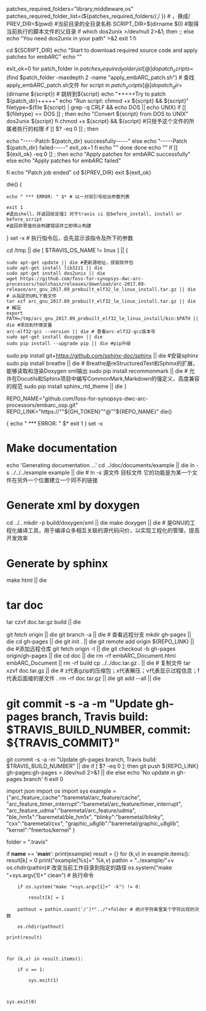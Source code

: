 

patches_required_folders="library,middleware,os"
patches_required_folder_list=(${patches_required_folders//,/ }) # ，换成/
PREV_DIR=$(pwd) #当前目录的全目录名称
SCRIPT_DIR=$(dirname $0) #取得当前执行的脚本文件的父目录
if which dos2unix >/dev/null 2>&1; then :; else
    echo "You need dos2unix in your path" >&2
    exit 1
fi

cd ${SCRIPT_DIR}
echo "Start to download required source code and apply patches for embARC"
echo ""

exit_ok=0
for patch_folder in ${patches_required_folder_list[@]}
do
	patch_scripts=$(find $patch_folder -maxdepth 2 -name "apply_embARC_patch.sh") # 查找apply_embARC_patch.sh文件
	for script in ${patch_scripts[@]}
	do
		patch_dir=$(dirname ${script}) # 跳转到${script}
		echo "+++++Try to patch ${patch_dir}+++++"
		echo "Run script: chmod +x ${script} && ${script}"
		filetype=$(file ${script} | grep -q CRLF && echo DOS || echo UNIX)
		if [[ ${filetype} == DOS ]] ; then
			echo "Convert ${script} from DOS to UNIX"
			dos2unix ${script}
		fi
		chmod +x ${script} && ${script} #只授予这个文件的所属者执行的权限 
		if [[ $? -eq 0 ]] ; then


echo "-----Patch ${patch_dir} successfully-----"
		else
			echo "-----Patch ${patch_dir} failed-----"
			exit_ok=1
		fi
		echo ""
	done
done
echo ""
if [[ ${exit_ok} -eq 0 ]] ; then
	echo "Apply patches for embARC successfully"
else
	echo "Apply patches for embARC failed"

fi
echo "Patch job ended"
cd ${PREV_DIR}
exit ${exit_ok}



die() {

	echo " *** ERROR: " $* # 以一对双引号给出参数列表

	exit 1 
    #退出shell，并返回给定值1 对于travis ci 在before_install, install or before_script
    #返回非零值则会构建错误并立即停止构建

}
set -x # 执行指令后，会先显示该指令及所下的参数

cd /tmp || die
[ $TRAVIS_OS_NAME != linux ] || {

    sudo apt-get update || die #更新源地址，获取软件包
    sudo apt-get install lib32z1 || die
    sudo apt-get install dos2unix || die
    wget https://github.com/foss-for-synopsys-dwc-arc-processors/toolchain/releases/download/arc-2017.09-release/arc_gnu_2017.09_prebuilt_elf32_le_linux_install.tar.gz || die
    # 从指定的URL下载文件
    tar xzf arc_gnu_2017.09_prebuilt_elf32_le_linux_install.tar.gz || die # 解压
    export PATH=/tmp/arc_gnu_2017.09_prebuilt_elf32_le_linux_install/bin:$PATH || die #添加到环境变量
    arc-elf32-gcc --version || die # 查看arc-elf32-gcc版本号
    sudo apt-get install doxygen || die
    sudo pip install --upgrade pip || die #pip升级

sudo pip install git+https://github.com/sphinx-doc/sphinx || die #安装sphinx
    sudo pip install breathe || die # Breathe是reStructuredText和Sphinx的扩展，能够读取和渲染Doxygen xml输出
    sudo pip install recommonmark || die # 允许在Docutils和Sphinx项目中编写CommonMark,Markdown的强定义，高度兼容的规范
    sudo pip install sphinx_rtd_theme || die 
}


REPO_NAME="github.com/foss-for-synopsys-dwc-arc-processors/embarc_osp.git"
REPO_LINK="https://""${GH_TOKEN}""@""${REPO_NAME}"
die()

{
    echo " *** ERROR: " $*
    exit 1
}
set -x
# Make documentation
echo 'Generating documentation ...'
cd ../doc/documents/example || die
ln -s ../../../example example || die # ln -s 源文件 目标文件 它的功能是为某一个文件在另外一个位置建立一个同不的链接
# Generate xml by doxygen
cd ../..
mkdir -p build/doxygen/xml || die
make doxygen || die # 是GNU的工程化编译工具，用于编译众多相互关联的源代码问价，以实现工程化的管理，提高开发效率
# Generate by sphinx 
make html || die
# tar doc
tar czvf doc.tar.gz build || die

git fetch origin || die
git branch -a || die # 查看远程分支
mkdir gh-pages || die
cd gh-pages || die
git init . || die
git remote add origin ${REPO_LINK} || die #添加远程仓库
git fetch origin -t || die
git checkout -b gh-pages origin/gh-pages || die
cd doc || die
rm -rf embARC_Document.html embARC_Document || rm -rf build
cp ../../doc.tar.gz . || die # 复制文件
tar xzvf doc.tar.gz || die # z代表gzip的压缩包；x代表解压；v代表显示过程信息；f代表后面接的是文件 .
rm -rf doc.tar.gz || die
git add --all || die
# git commit -s -a -m "Update gh-pages branch, Travis build: $TRAVIS_BUILD_NUMBER, commit: ${TRAVIS_COMMIT}"
git commit -s -a -m "Update gh-pages branch, Travis build: $TRAVIS_BUILD_NUMBER" || die
if [ $? -eq 0 ]; then
        git push ${REPO_LINK} gh-pages:gh-pages > /dev/null 2>&1 || die
else
        echo 'No update in gh-pages branch'
fi
exit 0


import json
import os
import sys
example = {"arc_feature_cache":"baremetal/arc_feature/cache",
		"arc_feature_timer_interrupt":"baremetal/arc_feature/timer_interrupt",
		"arc_feature_udma":"baremetal/arc_feature/udma",
		"ble_hm1x":"baremetal/ble_hm1x",
		"blinky":"baremetal/blinky",
		"cxx":"baremetal/cxx",
		"graphic_u8glib":"baremetal/graphic_u8glib",
		"kernel":"freertos/kernel"
		}

folder = ".travis"

if __name__ == '__main__':
	print(example)
	result = {}
	for (k,v) in example.items():
		result[k] = 0
		print("example[%s]=" %k,v)
		pathin = "../example/"+v
		os.chdir(pathin)# 改变当前工作目录到指定的路径
		os.system("make "+sys.argv[1]+" clean") # 执行命令

		if os.system("make "+sys.argv[1]+" -k") != 0:

			result[k] = 1

		pathout = pathin.count('/')*"../"+folder # 统计字符串里某个字符出现的次数

		os.chdir(pathout)

	print(result)



	for (k,v) in result.items():

		if v == 1:

			sys.exit(1)

	

	sys.exit(0)
